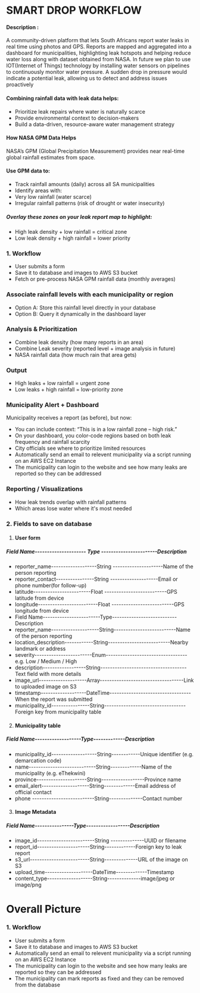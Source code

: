 # SMART DROP WORKFLOW 
#### Description :
A community-driven platform that lets South Africans report water leaks in real time using photos and GPS. Reports are mapped and aggregated into a dashboard for municipalities, highlighting leak hotspots and helping reduce water loss along with dataset obtained from NASA. In future we plan to use IOT(Internet of Things) technology by installing water sensors on pipelines to continuously monitor water pressure. A sudden drop in pressure would indicate a potential leak, allowing us to detect and address issues proactively

#### Combining rainfall data with leak data helps:
- Prioritize leak repairs where water is naturally scarce
- Provide environmental context to decision-makers
- Build a data-driven, resource-aware water management strategy

#### How NASA GPM Data Helps
NASA’s GPM (Global Precipitation Measurement) provides near real-time global rainfall estimates from space.
#### Use GPM data to:
- Track rainfall amounts (daily) across all SA municipalities
- Identify areas with:
- Very low rainfall (water scarce)
- Irregular rainfall patterns (risk of drought or water insecurity)
##### Overlay these zones on your leak report map to highlight:
- High leak density + low rainfall = critical zone
- Low leak density + high rainfall = lower priority

### 1. Workflow
- User submits a form 
- Save it to database and images to AWS S3 bucket
- Fetch or pre-process NASA GPM rainfall data (monthly averages)
### Associate rainfall levels with each municipality or region
- Option A: Store this rainfall level directly in your database
- Option B: Query it dynamically in the dashboard layer
###  Analysis & Prioritization
- Combine leak density (how many reports in an area)
- Combine Leak severity (reported level + image analysis in future)
- NASA rainfall data (how much rain that area gets)
### Output
- High leaks + low rainfall = urgent zone
- Low leaks + high rainfall = low-priority zone
### Municipality Alert + Dashboard
Municipality receives a report (as before), but now:
- You can include context: “This is in a low rainfall zone – high risk.”
- On your dashboard, you color-code regions based on both leak frequency and rainfall scarcity
- City officials see where to prioritize limited resources
- Automatically send an email to relevent municipality via a script running on an AWS EC2 Instance
- The municipality can login to the website and see how many leaks are reported so they can be addressed
### Reporting / Visualizations
- How leak trends overlap with rainfall patterns
- Which areas lose water where it's most needed

### 2. Fields to save on database
1. #### User form
##### Field Name--------------------- Type -----------------------Description
- reporter_name-------------------String ---------------------Name of the person reporting
- reporter_contact----------------String --------------------Email or phone number(for follow-up)
- latitude------------------------Float --------------------------GPS latitude from device
- longitude-------------------------Float --------------------------GPS longitude from device
- Field Name------------------------Type---------------------------Description	
- reporter_name--------------------String--------------------------Name of the person reporting
- location_description------------String--------------------------Nearby landmark or address
- severity------------------------Enum----------------------------------e.g. Low / Medium / High
- description------------------String------------------------------------Text field with more details
- image_url--------------------Array-----------------------------------Link to uploaded image on S3
- timestamp-------------------DateTime----------------------------------When the report was submitted
- municipality_id----------------String----------------------------------Foreign key from municipality table

2. #### Municipality table
##### Field Name-------------------Type-------------Description
- municipality_id-------------------String------------Unique identifier (e.g. demarcation code)
- name----------------------------String-------------Name of the municipality (e.g. eThekwini)
- province---------------------String------------------Province name
- email_alert--------------------String-------------Email address of official contact
- phone --------------------------String--------------Contact number

3. #### Image Metadata
##### Field Name----------------Type------------------Description
- image_id------------------------String --------------UUID or filename
- report_id----------------------String-------------Foreign key to leak report
- s3_url-------------------------String--------------URL of the image on S3
- upload_time--------------------DateTime-------------Timestamp 
- content_type-------------------String--------------image/jpeg or image/png




# Overall Picture 
### 1. Workflow
- User submits a form 
- Save it to database and images to AWS S3 bucket
- Automatically send an email to relevent municipality via a script running on an AWS EC2 Instance
- The municipality can login to the website and see how many leaks are reported so they can be addressed
- The municipality can mark reports as fixed and they can be removed from the database